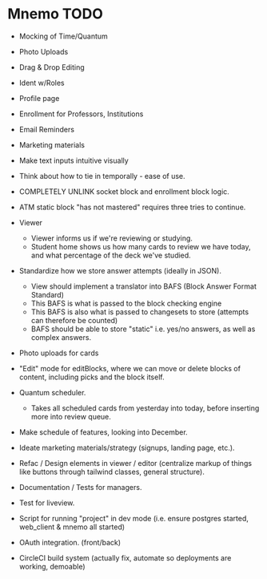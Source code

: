 # Mnemo TODO

- Mocking of Time/Quantum
- Photo Uploads
- Drag & Drop Editing
- Ident w/Roles
- Profile page
- Enrollment for Professors, Institutions
- Email Reminders
- Marketing materials

- Make text inputs intuitive visually
- Think about how to tie in temporally - ease of use.

- COMPLETELY UNLINK socket block and enrollment block logic.
- ATM static block "has not mastered" requires three tries to continue.

- Viewer
    - Viewer informs us if we're reviewing or studying.
    - Student home shows us how many cards to review we have today, and what percentage of the 
      deck we've studied.

- Standardize how we store answer attempts (ideally in JSON).
  - View should implement a translator into BAFS (Block Answer Format Standard)
  - This BAFS is what is passed to the block checking engine
  - This BAFS is also what is passed to changesets to store (attempts can therefore be counted)
  - BAFS should be able to store "static" i.e. yes/no answers, as well as complex answers.
- Photo uploads for cards
- "Edit" mode for editBlocks, where we can move or delete blocks of content, including picks and
  the block itself.
- Quantum scheduler.
  - Takes all scheduled cards from yesterday into today, before inserting more into review queue.
- Make schedule of features, looking into December.
- Ideate marketing materials/strategy (signups, landing page, etc.).
- Refac / Design elements in viewer / editor (centralize markup of things like buttons through tailwind classes, general structure).
- Documentation / Tests for managers.
- Test for liveview.
- Script for running "project" in dev mode (i.e. ensure postgres started, web_client & mnemo all started)
- OAuth integration. (front/back)
- CircleCI build system (actually fix, automate so deployments are working, demoable)
